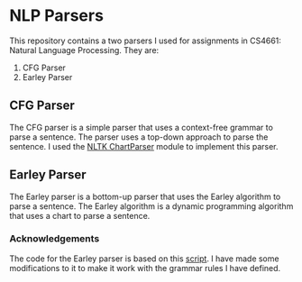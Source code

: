# NLP Parsers

This repository contains a two parsers I used for assignments in CS4661: Natural Language Processing. They are:

1. CFG Parser
2. Earley Parser

## CFG Parser

The CFG parser is a simple parser that uses a context-free grammar to parse a sentence. The parser uses a top-down approach to parse the sentence. I used the [NLTK ChartParser](https://www.nltk.org/api/nltk.parse.chart.html) module to implement this parser.

## Earley Parser

The Earley parser is a bottom-up parser that uses the Earley algorithm to parse a sentence. The Earley algorithm is a dynamic programming algorithm that uses a chart to parse a sentence.

### Acknowledgements

The code for the Earley parser is based on this [script](https://gist.github.com/bufas/65022d522b5bb31cc0d9). I have made some modifications to it to make it work with the grammar rules I have defined.
